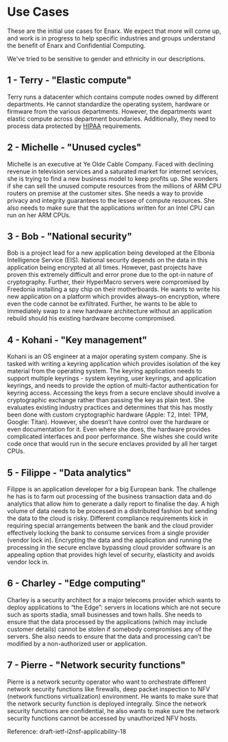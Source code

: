 # Use Cases

These are the initial use cases for Enarx. We expect that more will come up, and work is in progress to help specific industries and groups understand the benefit of Enarx and Confidential Computing.

We've tried to be sensitive to gender and ethnicity in our descriptions.

## 1 - Terry - "Elastic compute"

Terry runs a datacenter which contains compute nodes owned by different departments. He cannot standardize the operating system, hardware or firmware from the various departments. However, the departments want elastic compute across department boundaries. Additionally, they need to process data protected by [HIPAA](https://en.wikipedia.org/wiki/Health_Insurance_Portability_and_Accountability_Act) requirements.

## 2 - Michelle - "Unused cycles"

Michelle is an executive at Ye Olde Cable Company. Faced with declining revenue in television services and a saturated market for internet services, she is trying to find a new business model to keep profits up. She wonders if she can sell the unused compute resources from the millions of ARM CPU routers on premise at the customer sites. She needs a way to provide privacy and integrity guarantees to the lessee of compute resources. She also needs to make sure that the applications written for an Intel CPU can run on her ARM CPUs.

## 3 - Bob - "National security"

Bob is a project lead for a new application being developed at the Elbonia Intelligence Service (EIS). National security depends on the data in this application being encrypted at all times. However, past projects have proven this extremely difficult and error prone due to the opt-in nature of cryptography. Further, their HyperMacro servers were compromised by Freedonia installing a spy chip on their motherboards. He wants to write his new application on a platform which provides always-on encryption, where even the code cannot be exfiltrated. Further, he wants to be able to immediately swap to a new hardware architecture without an application rebuild should his existing hardware become compromised.

## 4 - Kohani - "Key management"

Kohani is an OS engineer at a major operating system company. She is tasked with writing a keyring application which provides isolation of the key material from the operating system. The keyring application needs to support multiple keyrings - system keyring, user keyrings, and application keyrings, and needs to provide the option of multi-factor authentication for keyring access. Accessing the keys from a secure enclave should involve a cryptographic exchange rather than passing the key as plain text. She evaluates existing industry practices and determines that this has mostly been done with custom cryptographic hardware (Apple: T2, Intel: TPM, Google: Titan). However, she doesn’t have control over the hardware or even documentation for it. Even where she does, the hardware provides complicated interfaces and poor performance. She wishes she could write code once that would run in the secure enclaves provided by all her target CPUs.

## 5 - Filippe - "Data analytics"

Filippe is an application developer for a big European bank. The challenge he has is to farm out processing of the business transaction data and do analytics that allow him to generate a daily report to finalise the day. A high volume of data needs to be processed in a distributed fashion but sending the data to the cloud is risky. Different compliance requirements kick in requiring special arrangements between the bank and the cloud provider effectively locking the bank to consume services from a single provider (vendor lock in). Encrypting the data and the application and running the processing in the secure enclave bypassing cloud provider software is an appealing option that provides high level of security, elasticity and avoids vendor lock in.

## 6 - Charley - "Edge computing"

Charley is a security architect for a major telecoms provider which wants to deploy applications to “the Edge”: servers in locations which are not secure such as sports stadia, small businesses and town halls.  She needs to ensure that the data processed by the applications (which may include customer details) cannot be stolen if somebody compromises any of the servers. She also needs to ensure that the data and processing can’t be modified by a non-authorized user or application.

## 7 - Pierre - "Network security functions"
Pierre is a network security operator who want to orchestrate different network security functions like firewalls, deep packet inspection to NFV (network functions virtualization) environment. He wants to make sure that the network security function is deployed integrally. Since the network security functions are confidential, he also wants to make sure the network security functions cannot be accessed by unauthorized NFV hosts.  

Reference: draft-ietf-i2nsf-applicability-18
